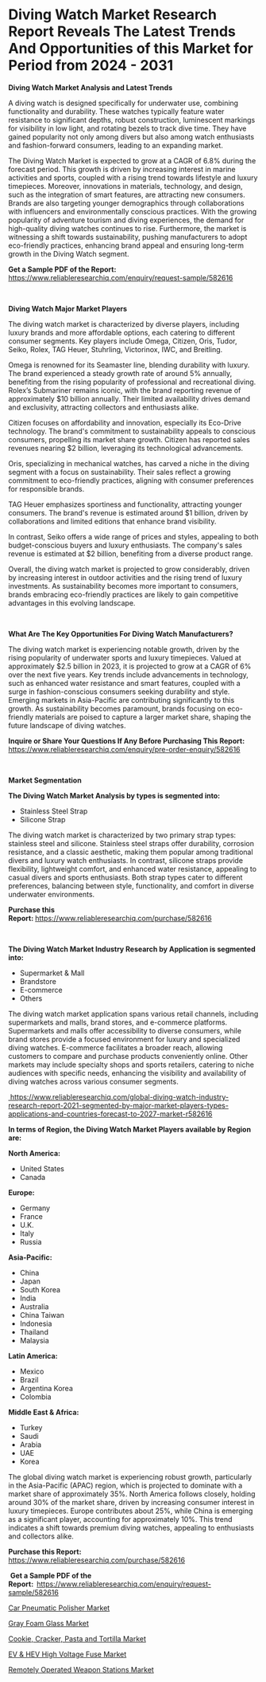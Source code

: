 <p><h1>Diving Watch Market Research Report Reveals The Latest Trends And Opportunities of this Market for Period from 2024 - 2031</h1></p><p><strong>Diving Watch Market Analysis and Latest Trends</strong></p>
<p><p>A diving watch is designed specifically for underwater use, combining functionality and durability. These watches typically feature water resistance to significant depths, robust construction, luminescent markings for visibility in low light, and rotating bezels to track dive time. They have gained popularity not only among divers but also among watch enthusiasts and fashion-forward consumers, leading to an expanding market.</p><p>The Diving Watch Market is expected to grow at a CAGR of 6.8% during the forecast period. This growth is driven by increasing interest in marine activities and sports, coupled with a rising trend towards lifestyle and luxury timepieces. Moreover, innovations in materials, technology, and design, such as the integration of smart features, are attracting new consumers. Brands are also targeting younger demographics through collaborations with influencers and environmentally conscious practices. With the growing popularity of adventure tourism and diving experiences, the demand for high-quality diving watches continues to rise. Furthermore, the market is witnessing a shift towards sustainability, pushing manufacturers to adopt eco-friendly practices, enhancing brand appeal and ensuring long-term growth in the Diving Watch segment.</p></p>
<p><strong>Get a Sample PDF of the Report:&nbsp;</strong> <a href="https://www.reliableresearchiq.com/enquiry/request-sample/582616?utm_campaign=1412&utm_medium=2&utm_source=Github&utm_content=ia&utm_term=12102024&utm_id=diving-watch">https://www.reliableresearchiq.com/enquiry/request-sample/582616</a></p>
<p>&nbsp;</p>
<p><strong>Diving Watch Major Market Players</strong></p>
<p><p>The diving watch market is characterized by diverse players, including luxury brands and more affordable options, each catering to different consumer segments. Key players include Omega, Citizen, Oris, Tudor, Seiko, Rolex, TAG Heuer, Stuhrling, Victorinox, IWC, and Breitling. </p><p>Omega is renowned for its Seamaster line, blending durability with luxury. The brand experienced a steady growth rate of around 5% annually, benefiting from the rising popularity of professional and recreational diving. Rolex’s Submariner remains iconic, with the brand reporting revenue of approximately $10 billion annually. Their limited availability drives demand and exclusivity, attracting collectors and enthusiasts alike.</p><p>Citizen focuses on affordability and innovation, especially its Eco-Drive technology. The brand's commitment to sustainability appeals to conscious consumers, propelling its market share growth. Citizen has reported sales revenues nearing $2 billion, leveraging its technological advancements.</p><p>Oris, specializing in mechanical watches, has carved a niche in the diving segment with a focus on sustainability. Their sales reflect a growing commitment to eco-friendly practices, aligning with consumer preferences for responsible brands.</p><p>TAG Heuer emphasizes sportiness and functionality, attracting younger consumers. The brand's revenue is estimated around $1 billion, driven by collaborations and limited editions that enhance brand visibility.</p><p>In contrast, Seiko offers a wide range of prices and styles, appealing to both budget-conscious buyers and luxury enthusiasts. The company's sales revenue is estimated at $2 billion, benefiting from a diverse product range.</p><p>Overall, the diving watch market is projected to grow considerably, driven by increasing interest in outdoor activities and the rising trend of luxury investments. As sustainability becomes more important to consumers, brands embracing eco-friendly practices are likely to gain competitive advantages in this evolving landscape.</p></p>
<p>&nbsp;</p>
<p><strong>What Are The Key Opportunities For Diving Watch Manufacturers?</strong></p>
<p><p>The diving watch market is experiencing notable growth, driven by the rising popularity of underwater sports and luxury timepieces. Valued at approximately $2.5 billion in 2023, it is projected to grow at a CAGR of 6% over the next five years. Key trends include advancements in technology, such as enhanced water resistance and smart features, coupled with a surge in fashion-conscious consumers seeking durability and style. Emerging markets in Asia-Pacific are contributing significantly to this growth. As sustainability becomes paramount, brands focusing on eco-friendly materials are poised to capture a larger market share, shaping the future landscape of diving watches.</p></p>
<p><strong>Inquire or Share Your Questions If Any Before Purchasing This Report:</strong> <a href="https://www.reliableresearchiq.com/enquiry/pre-order-enquiry/582616?utm_campaign=1412&utm_medium=2&utm_source=Github&utm_content=ia&utm_term=12102024&utm_id=diving-watch">https://www.reliableresearchiq.com/enquiry/pre-order-enquiry/582616</a></p>
<p>&nbsp;</p>
<p><strong>Market Segmentation</strong></p>
<p><strong>The Diving Watch Market Analysis by types is segmented into:</strong></p>
<p><ul><li>Stainless Steel Strap</li><li>Silicone Strap</li></ul></p>
<p><p>The diving watch market is characterized by two primary strap types: stainless steel and silicone. Stainless steel straps offer durability, corrosion resistance, and a classic aesthetic, making them popular among traditional divers and luxury watch enthusiasts. In contrast, silicone straps provide flexibility, lightweight comfort, and enhanced water resistance, appealing to casual divers and sports enthusiasts. Both strap types cater to different preferences, balancing between style, functionality, and comfort in diverse underwater environments.</p></p>
<p><strong>Purchase this Report:&nbsp;</strong><a href="https://www.reliableresearchiq.com/purchase/582616?utm_campaign=1412&utm_medium=2&utm_source=Github&utm_content=ia&utm_term=12102024&utm_id=diving-watch">https://www.reliableresearchiq.com/purchase/582616</a></p>
<p>&nbsp;</p>
<p><strong>The Diving Watch Market Industry Research by Application is segmented into:</strong></p>
<p><ul><li>Supermarket & Mall</li><li>Brandstore</li><li>E-commerce</li><li>Others</li></ul></p>
<p><p>The diving watch market application spans various retail channels, including supermarkets and malls, brand stores, and e-commerce platforms. Supermarkets and malls offer accessibility to diverse consumers, while brand stores provide a focused environment for luxury and specialized diving watches. E-commerce facilitates a broader reach, allowing customers to compare and purchase products conveniently online. Other markets may include specialty shops and sports retailers, catering to niche audiences with specific needs, enhancing the visibility and availability of diving watches across various consumer segments.</p></p>
<p><a href="https://www.reliableresearchiq.com/global-diving-watch-industry-research-report-2021-segmented-by-major-market-players-types-applications-and-countries-forecast-to-2027-market-r582616?utm_campaign=1412&utm_medium=2&utm_source=Github&utm_content=ia&utm_term=12102024&utm_id=diving-watch">&nbsp;https://www.reliableresearchiq.com/global-diving-watch-industry-research-report-2021-segmented-by-major-market-players-types-applications-and-countries-forecast-to-2027-market-r582616</a></p>
<p><strong>In terms of Region, the Diving Watch Market Players available by Region are:</strong></p>
<p>
    <p> <strong> North America: </strong>
        <ul>
            <li>United States</li>
            <li>Canada</li>
        </ul>
        </p> 
    <p> <strong> Europe: </strong>
        <ul>
            <li>Germany</li>
            <li>France</li>
            <li>U.K.</li>
            <li>Italy</li>
            <li>Russia</li>
        </ul>
        </p> 
    <p> <strong> Asia-Pacific: </strong>
        <ul>
            <li>China</li>
            <li>Japan</li>
            <li>South Korea</li>
            <li>India</li>
            <li>Australia</li>
            <li>China Taiwan</li>
            <li>Indonesia</li>
            <li>Thailand</li>
            <li>Malaysia</li>
        </ul>
        </p> 
    <p> <strong> Latin America: </strong>
        <ul>
            <li>Mexico</li>
            <li>Brazil</li>
            <li>Argentina Korea</li>
            <li>Colombia</li>
        </ul>
        </p> 
    <p> <strong> Middle East & Africa: </strong>
        <ul>
            <li>Turkey</li>
            <li>Saudi</li>
            <li>Arabia</li>
            <li>UAE</li>
            <li>Korea</li>
        </ul>
    </p>
    </p>
<p><p>The global diving watch market is experiencing robust growth, particularly in the Asia-Pacific (APAC) region, which is projected to dominate with a market share of approximately 35%. North America follows closely, holding around 30% of the market share, driven by increasing consumer interest in luxury timepieces. Europe contributes about 25%, while China is emerging as a significant player, accounting for approximately 10%. This trend indicates a shift towards premium diving watches, appealing to enthusiasts and collectors alike.</p></p>
<p><strong>Purchase this Report: </strong><a href="https://www.reliableresearchiq.com/purchase/582616?utm_campaign=1412&utm_medium=2&utm_source=Github&utm_content=ia&utm_term=12102024&utm_id=diving-watch">https://www.reliableresearchiq.com/purchase/582616</a></p>
<p>&nbsp;<strong>Get a Sample PDF of the Report:&nbsp;&nbsp;</strong><a href="https://www.reliableresearchiq.com/enquiry/request-sample/582616?utm_campaign=1412&utm_medium=2&utm_source=Github&utm_content=ia&utm_term=12102024&utm_id=diving-watch">https://www.reliableresearchiq.com/enquiry/request-sample/582616</a></p>
<p><strong></strong></p>
<p><p><a href="https://www.linkedin.com/pulse/car-pneumatic-polisher-market-global-regional-analysis-focus-xvfoe?utm_campaign=1412&utm_medium=2&utm_source=Github&utm_content=ia&utm_term=12102024&utm_id=diving-watch">Car Pneumatic Polisher Market</a></p><p><a href="https://www.linkedin.com/pulse/gray-foam-glass-market-size-share-competitive-landscape-zuy9e?utm_campaign=1412&utm_medium=2&utm_source=Github&utm_content=ia&utm_term=12102024&utm_id=diving-watch">Gray Foam Glass Market</a></p><p><a href="https://github.com/NancyAlvarado586/Market-Research-Report-List-1/blob/main/cookie-cracker-pasta-and-tortilla-market.md?utm_campaign=1412&utm_medium=2&utm_source=Github&utm_content=ia&utm_term=12102024&utm_id=diving-watch">Cookie, Cracker, Pasta and Tortilla Market</a></p><p><a href="https://www.linkedin.com/pulse/ev-hev-high-voltage-fuse-market-forecasts-trends-impact-analysis-jno3e?utm_campaign=1412&utm_medium=2&utm_source=Github&utm_content=ia&utm_term=12102024&utm_id=diving-watch">EV & HEV High Voltage Fuse Market</a></p><p><a href="https://github.com/JubayerMia832/Market-Research-Report-List-1/blob/main/remotely-operated-weapon-stations-market.md?utm_campaign=1412&utm_medium=2&utm_source=Github&utm_content=ia&utm_term=12102024&utm_id=diving-watch">Remotely Operated Weapon Stations Market</a></p></p>